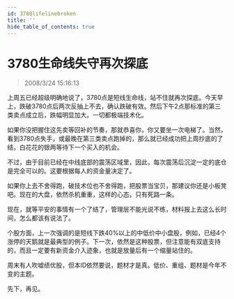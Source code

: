 ```yaml
---
id: 3780lifelinebroken 
title: ''
hide_table_of_contents: true
---
```


# 3780生命线失守再次探底

> 2008/3/24 15:16:13

<div style={{color: '#009900', fontWeight: '500', fontSize: '18px'}}>

上周五已经超级明确地说了，3780点是短线生命线，站不住就再次探底。今天早上，跌破3780点后两次反抽上不去，确认跌破有效。然后下午2点那标准的第三类卖点成立后，跌幅明显加大。一切都极端技术化。
 
如果你没把握住这先卖等回补的节奏，那就恭喜你，你又要坐一次电梯了。当然，看到3780点失手，或最晚在第三类卖点跑掉的，那么就已经成功把上周抄底的了结，白花花的银两等待下一个买入的机会。
 
不过，由于目前已经在中线底部的震荡区域里，因此，每次震荡后沉淀一定的底仓是完全可以的。这要根据每人的资金量决定了。
 
如果你上去不舍得跑，破技术位也不舍得跑，把股票当宝贝，那建议你还是小板凳吧。现在的大盘，依然杀机重重，这样的心态，只有死路一条。
 
现在，就等平安的事情有一个了结了，管理层不能光说不练，材料报上去这么长时间，怎么都该有说法了。
 
个股方面，上一次强调的是短线下跌40%以上的中低价中小盘股，例如，已经4个涨停的天鹅就是最典型的例子。下一次，依然是这种股票，但注意能有双底支持的，而且一定要有新资金介入迹象，也就是放量后有一个缩量站住的。
 
周末有人吹嘘绩优股，但本ID依然要说，题材才是真。低价、重组、题材是今年不变的主题。
 
先下，再见。

</div>